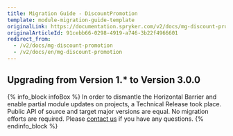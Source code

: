 ```yaml
---
title: Migration Guide - DiscountPromotion
template: module-migration-guide-template
originalLink: https://documentation.spryker.com/v2/docs/mg-discount-promotion
originalArticleId: 91cebb66-0298-4919-a746-3b22f4966601
redirect_from:
  - /v2/docs/mg-discount-promotion
  - /v2/docs/en/mg-discount-promotion
---
```


## Upgrading from Version 1.* to Version 3.0.0
{% info_block infoBox %}
In order to dismantle the Horizontal Barrier and enable partial module updates on projects, a Technical Release took place. Public API of source and target major versions are equal. No migration efforts are required. Please [contact us](https://spryker.com/en/support/) if you have any questions.
{% endinfo_block %}

